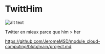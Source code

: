 # TwittHim
![alt text](https://github.com/NicolasMbong/TwittHim/blob/main/Nicolas.M_twitters_logo_in_a_gloomy_style_5fc2e3ac-e0f2-48c9-88b6-87c554b86783%20(2).png)

Twitter en mieux parce que him > her 

https://github.com/JeromeMSD/module_cloud-computing/blob/main/project.md
